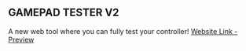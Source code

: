 ## GAMEPAD TESTER V2
A new web tool where you can fully test your controller!
[Website Link - Preview](https://encoderpie.github.io/gamepad-api-test/)
